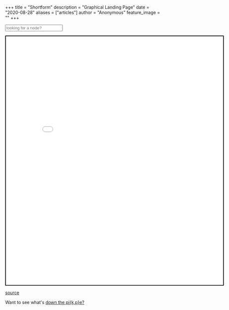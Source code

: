 +++
title = "Shortform"
description = "Graphical Landing Page"
date = "2020-08-28"
aliases = ["articles"]
author = "Anonymous"
feature_image = ""
+++

<form class="form-inline" method="GET" action="/search">
  <div class="form-group search-form">
    <input name="search" 
           type="text" 
           class="form-control" 
           placeholder="looking for a node?">
    <span class="fa fa-search form-control-feedback"></span>
  </div>
</form>

<iframe seamless src="/obsidian_port/main_graph.html" style="width:700px; height:800px; border: 2px solid black"></iframe>

[source](https://github.com/JoshuaPurtell/webpage/)

Want to see what's [down the pi{k,p}e?](/hidden/down_the_pikpe/)